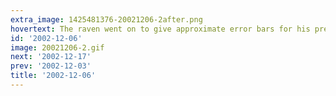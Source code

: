 ```yaml
---
extra_image: 1425481376-20021206-2after.png
hovertext: The raven went on to give approximate error bars for his prediction.
id: '2002-12-06'
image: 20021206-2.gif
next: '2002-12-17'
prev: '2002-12-03'
title: '2002-12-06'
---
```

